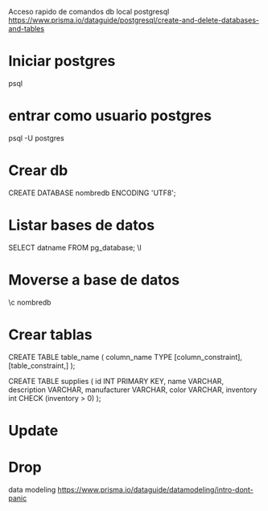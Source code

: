 Acceso rapido de comandos db local postgresql
https://www.prisma.io/dataguide/postgresql/create-and-delete-databases-and-tables

# Iniciar postgres
psql

# entrar como usuario postgres
psql -U postgres

# Crear db
CREATE DATABASE nombredb ENCODING 'UTF8';

# Listar bases de datos
SELECT datname FROM pg_database;
\l

# Moverse a base de datos 
\c nombredb

# Crear tablas
CREATE TABLE table_name (
    column_name TYPE [column_constraint],
    [table_constraint,]
);

CREATE TABLE supplies (
  id INT PRIMARY KEY,
  name VARCHAR,
  description VARCHAR,
  manufacturer VARCHAR,
  color VARCHAR,
  inventory int CHECK (inventory > 0)
);

# Update
# Drop

data modeling https://www.prisma.io/dataguide/datamodeling/intro-dont-panic